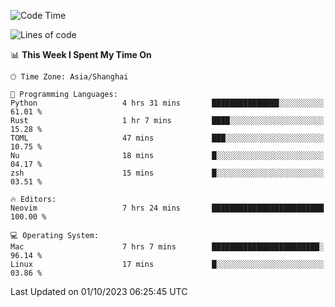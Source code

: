 <!--START_SECTION:waka-->
![Code Time](http://img.shields.io/badge/Code%20Time-1%2C626%20hrs%2013%20mins-blue)

![Lines of code](https://img.shields.io/badge/From%20Hello%20World%20I%27ve%20Written-287.2%20thousand%20lines%20of%20code-blue)

📊 **This Week I Spent My Time On** 

```text
🕑︎ Time Zone: Asia/Shanghai

💬 Programming Languages: 
Python                   4 hrs 31 mins       ███████████████░░░░░░░░░░   61.01 % 
Rust                     1 hr 7 mins         ████░░░░░░░░░░░░░░░░░░░░░   15.28 % 
TOML                     47 mins             ███░░░░░░░░░░░░░░░░░░░░░░   10.75 % 
Nu                       18 mins             █░░░░░░░░░░░░░░░░░░░░░░░░   04.17 % 
zsh                      15 mins             █░░░░░░░░░░░░░░░░░░░░░░░░   03.51 % 

🔥 Editors: 
Neovim                   7 hrs 24 mins       █████████████████████████   100.00 % 

💻 Operating System: 
Mac                      7 hrs 7 mins        ████████████████████████░   96.14 % 
Linux                    17 mins             █░░░░░░░░░░░░░░░░░░░░░░░░   03.86 % 
```


 Last Updated on 01/10/2023 06:25:45 UTC
<!--END_SECTION:waka-->

